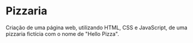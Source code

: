 # Pizzaria
Criação de uma página web, utilizando HTML, CSS e JavaScript, de uma pizzaria fictícia com o nome de "Hello Pizza".
